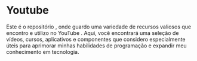 # Youtube

Este é o repositório , onde guardo uma variedade de recursos valiosos que encontro e utilizo no YouTube . Aqui, você encontrará uma seleção de vídeos, cursos, aplicativos e componentes que considero especialmente úteis para aprimorar minhas habilidades de programação e expandir meu conhecimento em tecnologia.
